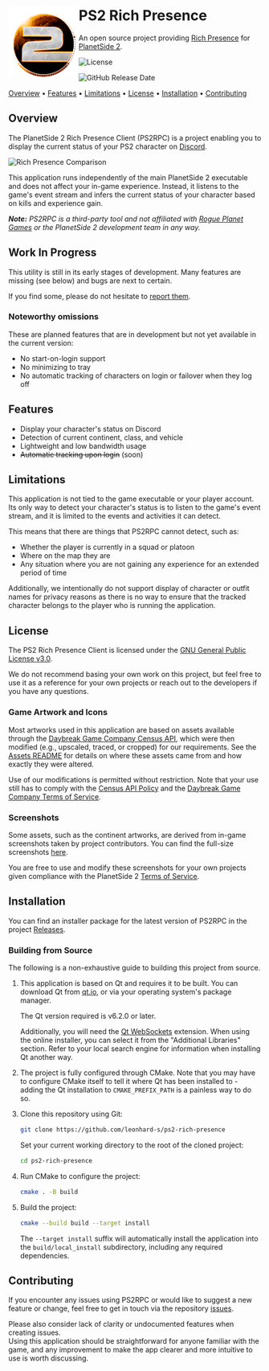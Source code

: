 # <img src="https://raw.githubusercontent.com/leonhard-s/ps2-rich-presence/main/assets/icon.png" align="left" height="140"/>PS2 Rich Presence

An open source project providing [Rich Presence](https://discord.com/rich-presence) for [PlanetSide 2](https://www.planetside2.com/home).

<!-- TODO: Enable build info repository shield  -->
<!-- ![Build Workflow Status](https://img.shields.io/github/workflow/status/leonhard-s/ps2-rich-presence/build) -->

![License](https://img.shields.io/github/license/leonhard-s/ps2-rich-presence)
<!-- ![Total Downloads](https://img.shields.io/github/downloads/leonhard-s/ps2-rich-presence/total) -->
![GitHub Release Date](https://img.shields.io/github/release-date/leonhard-s/ps2-rich-presence?label=latest%20version)

[Overview](#overview) • [Features](#features) • [Limitations](#limitations) • [License](#license) • [Installation](#installation) • [Contributing](#contributing)

## Overview

The PlanetSide 2 Rich Presence Client (PS2RPC) is a project enabling you to display the current status of your PS2 character on [Discord](https://discord.com/).

![Rich Presence Comparison](https://user-images.githubusercontent.com/35902139/161334064-8f45dea9-60c4-489d-9b9f-c8963fea2b6c.png)

This application runs independently of the main PlanetSide 2 executable and does not affect your in-game experience. Instead, it listens to the game's event stream and infers the current status of your character based on kills and experience gain.

***Note:** PS2RPC is a third-party tool and not affiliated with [Rogue Planet Games](https://www.rogueplanetgaming.com/home) or the PlanetSide 2 development team in any way.*

## Work In Progress

This utility is still in its early stages of development. Many features are missing (see below) and bugs are next to certain.

If you find some, please do not hesitate to [report them](https://github.com/leonhard-s/ps2-rich-presence/issues).

### Noteworthy omissions

These are planned features that are in development but not yet available in the current version:

- No start-on-login support
- No minimizing to tray
- No automatic tracking of characters on login or failover when they log off

## Features

- Display your character's status on Discord
- Detection of current continent, class, and vehicle
- Lightweight and low bandwidth usage
- ~~Automatic tracking upon login~~ (soon)

## Limitations

This application is not tied to the game executable or your player account. Its only way to detect your character's status is to listen to the game's event stream, and it is limited to the events and activities it can detect.

This means that there are things that PS2RPC cannot detect, such as:

- Whether the player is currently in a squad or platoon
- Where on the map they are
- Any situation where you are not gaining any experience for an extended period of time

Additionally, we intentionally do not support display of character or outfit names for privacy reasons as there is no way to ensure that the tracked character belongs to the player who is running the application.

## License

The PS2 Rich Presence Client is licensed under the [GNU General Public License v3.0](https://www.gnu.org/licenses/gpl-3.0.en.html).

We do not recommend basing your own work on this project, but feel free to use it as a reference for your own projects or reach out to the developers if you have any questions.

### Game Artwork and Icons

Most artworks used in this application are based on assets available through the [Daybreak Game Company Census API](http://census.daybreakgames.com/), which were then modified (e.g., upscaled, traced, or cropped) for our requirements. See the [Assets README](https://github.com/leonhard-s/ps2-rich-presence/tree/main/assets) for details on where these assets came from and how exactly they were altered.

Use of our modifications is permitted without restriction. Note that your use still has to comply with the [Census API Policy](http://census.daybreakgames.com/#services-api-policy) and the [Daybreak Game Company Terms of Service](https://www.daybreakgames.com/terms-of-service#section13).

### Screenshots

Some assets, such as the continent artworks, are derived from in-game screenshots taken by project contributors. You can find the full-size screenshots [here](https://github.com/leonhard-s/ps2-rich-presence/tree/main/assets/screenshots).

You are free to use and modify these screenshots for your own projects given compliance with the PlanetSide 2 [Terms of Service](https://www.daybreakgames.com/terms-of-service#section13).

## Installation

You can find an installer package for the latest version of PS2RPC in the project [Releases](https://github.com/leonhard-s/ps2-rich-presence/releases).

### Building from Source

The following is a non-exhaustive guide to building this project from source.

1. This application is based on Qt and requires it to be built. You can download Qt from [qt.io](https://www.qt.io/download-open-source/), or via your operating system's package manager.

    The Qt version required is v6.2.0 or later.
    
    Additionally, you will need the [Qt WebSockets](https://github.com/qt/qtwebsockets) extension. When using the online installer, you can select it from the "Additional Libraries" section. Refer to your local search engine for information when installing Qt another way.

2.  The project is fully configured through CMake. Note that you may have to configure CMake itself to tell it where Qt has been installed to - adding the Qt installation to `CMAKE_PREFIX_PATH` is a painless way to do so.

3. Clone this repository using Git:

    ```bash
    git clone https://github.com/leonhard-s/ps2-rich-presence
    ```

    Set your current working directory to the root of the cloned project:

    ```bash
    cd ps2-rich-presence
    ```

4. Run CMake to configure the project:

    ```bash
    cmake . -B build
    ```

5. Build the project:

    ```bash
    cmake --build build --target install
    ```

    The `--target install` suffix will automatically install the application into the `build/local_install` subdirectory, including any required dependencies.

## Contributing

If you encounter any issues using PS2RPC or would like to suggest a new feature or change, feel free to get in touch via the repository [issues](https://github.com/leonhard-s/ps2-rich-presence/issues).

Please also consider lack of clarity or undocumented features when creating issues.  
Using this application should be straightforward for anyone familiar with the game, and any improvement to make the app clearer and more intuitive to use is worth discussing.
